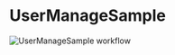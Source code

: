 # UserManageSample



![UserManageSample workflow](https://github.com/vishaletm/UserManageSample/actions/workflows/dotnet.yml/badge.svg)
